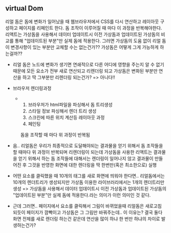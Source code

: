 ## virtual Dom

리얼 돔은 돔에 변화가 일어났을 때 웹브라우저에서 CSS를 다시 연산하고 레이아웃 구성하고 페이지를 리페인트 한다. 돔 조작이 이루어질 때 마다 이 과정을 반복해야한다. 리액트는 가상돔을 사용해서 데이터 업데이트시 이전 가상돔과 업데이트된 가상돔의 비교를 통해 "업데이트된 부분"만 실제 돔에 적용한다. 그러면 가상돔의 도움 없이 리얼 돔이 변경사항이 있는 부분만 교체할 수는 없는건가?? 가상돔은 어떻게 그게 가능하게 하는걸까??

* 리얼 돔은 노드에 변화가 생기면 연쇄적으로 다른 어디에 영향을 주는지 알 수 없기 때문에 모든 요소가 전부 새로 연산되고 리렌더링 되고 가상돔은 변화된 부분만 연산을 하고 딱 그부분만 리렌더링 되는건가? => 아니다!!

* 브라우저 렌더링과정

  * 1. 브라우저가 html파일을 파싱해서 돔 트리생성
    2. 스타일 정보 파싱해서 렌더 트리 생성
    3. 스크린에 따른 위치 계산등 레이아웃 과정
    4. 페인팅

    돔을 조작할 때 마다 위 과정이 반복됨

* 음.. 리얼돔은 우리가 최종적으로 도달해야되는 결과물을 얻기 위해서 돔 조작들을 할 때마다 위 과정이 반복되며 리렌더링이 되는데 가상돔을 사용한 리액트는 결과물을 얻기 위해서 하는 돔 조작들에 대해서는 렌더링이 일어나지 않고 결과물이 만들어진 후 그것을 반영한 화면에 대한 렌더링을 딱 한번만(혹은 최소한으로) 실행

* 어떤 요소를 클릭했을 때 10개의 태그를 새로 화면에 띄워야 한다면.. 리얼돔에서는 10개의 렌더트리가 생성되지만 가상돔 이용한 라이브러리에서는 1개의 렌더트리만 생성 => 가상돔을 사용해서 데이터 업데이트시 이전 가상돔과 업데이트된 가상돔의 "업데이트된 부분"만 실제 돔에 적용한다.라는 의미가 이런 의미인 것 같다.

* 근데 그러면.. 페이지에서 요소를 클릭해서 그림이 바뀌었을때 리얼돔은 새로고침 되듯이 페이지가 깜빡이고 가상돔은 그 그림만 바꿔주는데.. 이 이유는? 결국 둘다 화면 전체를 새로 렌더링 하는건 같은데 연산을 많이 하냐 한 번만 하냐의 차이로 발생하는건가?